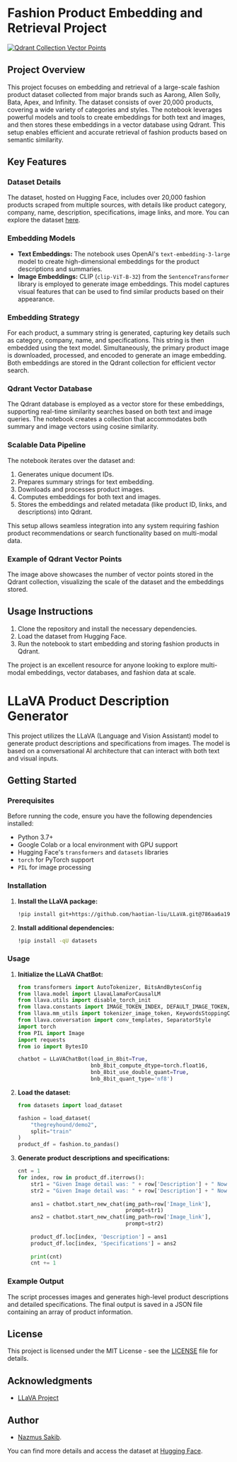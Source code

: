 # Fashion Product Embedding and Retrieval Project

[![Qdrant Collection Vector Points](https://fgdanyiprenrzvmxnjxw.supabase.co/storage/v1/object/public/statics/photo_2024-08-22_21-26-16.jpg)](https://huggingface.co/datasets/Melikshah/products)

## Project Overview

This project focuses on embedding and retrieval of a large-scale fashion product dataset collected from major brands such as Aarong, Allen Solly, Bata, Apex, and Infinity. The dataset consists of over 20,000 products, covering a wide variety of categories and styles. The notebook leverages powerful models and tools to create embeddings for both text and images, and then stores these embeddings in a vector database using Qdrant. This setup enables efficient and accurate retrieval of fashion products based on semantic similarity.

## Key Features

### Dataset Details
The dataset, hosted on Hugging Face, includes over 20,000 fashion products scraped from multiple sources, with details like product category, company, name, description, specifications, image links, and more. You can explore the dataset [here](https://huggingface.co/datasets/Melikshah/products).

### Embedding Models
- **Text Embeddings:** The notebook uses OpenAI's `text-embedding-3-large` model to create high-dimensional embeddings for the product descriptions and summaries.
- **Image Embeddings:** CLIP (`clip-ViT-B-32`) from the `SentenceTransformer` library is employed to generate image embeddings. This model captures visual features that can be used to find similar products based on their appearance.

### Embedding Strategy
For each product, a summary string is generated, capturing key details such as category, company, name, and specifications. This string is then embedded using the text model. Simultaneously, the primary product image is downloaded, processed, and encoded to generate an image embedding. Both embeddings are stored in the Qdrant collection for efficient vector search.

### Qdrant Vector Database
The Qdrant database is employed as a vector store for these embeddings, supporting real-time similarity searches based on both text and image queries. The notebook creates a collection that accommodates both summary and image vectors using cosine similarity.

### Scalable Data Pipeline
The notebook iterates over the dataset and:
1. Generates unique document IDs.
2. Prepares summary strings for text embedding.
3. Downloads and processes product images.
4. Computes embeddings for both text and images.
5. Stores the embeddings and related metadata (like product ID, links, and descriptions) into Qdrant.

This setup allows seamless integration into any system requiring fashion product recommendations or search functionality based on multi-modal data.

### Example of Qdrant Vector Points
The image above showcases the number of vector points stored in the Qdrant collection, visualizing the scale of the dataset and the embeddings stored.

## Usage Instructions
1. Clone the repository and install the necessary dependencies.
2. Load the dataset from Hugging Face.
3. Run the notebook to start embedding and storing fashion products in Qdrant.

The project is an excellent resource for anyone looking to explore multi-modal embeddings, vector databases, and fashion data at scale.

# LLaVA Product Description Generator

This project utilizes the LLaVA (Language and Vision Assistant) model to generate product descriptions and specifications from images. The model is based on a conversational AI architecture that can interact with both text and visual inputs.

## Getting Started

### Prerequisites

Before running the code, ensure you have the following dependencies installed:

- Python 3.7+
- Google Colab or a local environment with GPU support
- Hugging Face's `transformers` and `datasets` libraries
- `torch` for PyTorch support
- `PIL` for image processing

### Installation

1. **Install the LLaVA package:**
    ```bash
    !pip install git+https://github.com/haotian-liu/LLaVA.git@786aa6a19ea10edc6f574ad2e16276974e9aaa3a
    ```

2. **Install additional dependencies:**
    ```bash
    !pip install -qU datasets
    ```

### Usage

1. **Initialize the LLaVA ChatBot:**
    ```python
    from transformers import AutoTokenizer, BitsAndBytesConfig
    from llava.model import LlavaLlamaForCausalLM
    from llava.utils import disable_torch_init
    from llava.constants import IMAGE_TOKEN_INDEX, DEFAULT_IMAGE_TOKEN, DEFAULT_IM_START_TOKEN, DEFAULT_IM_END_TOKEN
    from llava.mm_utils import tokenizer_image_token, KeywordsStoppingCriteria
    from llava.conversation import conv_templates, SeparatorStyle
    import torch
    from PIL import Image
    import requests
    from io import BytesIO

    chatbot = LLaVAChatBot(load_in_8bit=True,
                           bnb_8bit_compute_dtype=torch.float16,
                           bnb_8bit_use_double_quant=True,
                           bnb_8bit_quant_type='nf8')
    ```

2. **Load the dataset:**
    ```python
    from datasets import load_dataset

    fashion = load_dataset(
        "thegreyhound/demo2",
        split="train"
    )
    product_df = fashion.to_pandas()
    ```

3. **Generate product descriptions and specifications:**
    ```python
    cnt = 1
    for index, row in product_df.iterrows():
        str1 = "Given Image detail was: " + row['Description'] + " Now generate a brief high level description for the product shown in the image"
        str2 = "Given Image detail was: " + row['Description'] + " Now generate a detailed specifications for the product shown in the image including the fabric, color, design, style etc"
        
        ans1 = chatbot.start_new_chat(img_path=row['Image_link'],
                                      prompt=str1)
        ans2 = chatbot.start_new_chat(img_path=row['Image_link'],
                                      prompt=str2)
        
        product_df.loc[index, 'Description'] = ans1
        product_df.loc[index, 'Specifications'] = ans2
        
        print(cnt)
        cnt += 1
    ```

### Example Output

The script processes images and generates high-level product descriptions and detailed specifications. The final output is saved in a JSON file containing an array of product information.

## License

This project is licensed under the MIT License - see the [LICENSE](LICENSE) file for details.

## Acknowledgments

- [LLaVA Project](https://github.com/haotian-liu/LLaVA)


## Author
- [Nazmus Sakib](https://www.linkedin.com/in/nazmus-sakib-touhid-a43533205).

You can find more details and access the dataset at [Hugging Face](https://huggingface.co/datasets/Melikshah/products).

